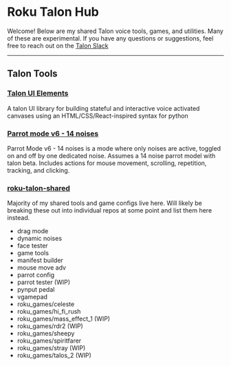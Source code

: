 # Roku Talon Hub

Welcome! Below are my shared Talon voice tools, games, and utilities. Many of these are experimental. If you have any questions or suggestions, feel free to reach out on the [Talon Slack](https://talonvoice.com/chat)

---

## Talon Tools

### [Talon UI Elements](https://github.com/rokubop/talon-ui-elements)

A talon UI library for building stateful and interactive voice activated canvases using an HTML/CSS/React-inspired syntax for python

### [Parrot mode v6 - 14 noises](https://github.com/rokubop/parrot_mode_14_noise_v6)

Parrot Mode v6 - 14 noises is a mode where only noises are active, toggled on and off by one dedicated noise. Assumes a 14 noise parrot model with talon beta. Includes actions for mouse movement, scrolling, repetition, tracking, and clicking.

### [roku-talon-shared](https://github.com/rokubop/roku-talon-shared)

Majority of my shared tools and game configs live here. Will likely be breaking these out into individual repos at some point and list them here instead.

- drag mode
- dynamic noises
- face tester
- game tools
- manifest builder
- mouse move adv
- parrot config
- parrot tester (WIP)
- pynput pedal
- vgamepad
- roku_games/celeste
- roku_games/hi_fi_rush
- roku_games/mass_effect_1 (WIP)
- roku_games/rdr2 (WIP)
- roku_games/sheepy
- roku_games/spiritfarer
- roku_games/stray (WIP)
- roku_games/talos_2 (WIP)